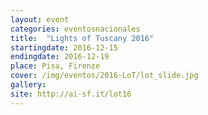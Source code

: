 ```yaml
---
layout: event
categories: eventosnacionales
title:  "Lights of Tuscany 2016"
startingdate: 2016-12-15
endingdate: 2016-12-19
place: Pisa, Firenze
cover: /img/eventos/2016-LoT/lot_slide.jpg
gallery: 
site: http://ai-sf.it/lot16
---
```

